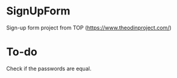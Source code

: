 # SignUpForm
Sign-up form project from TOP (https://www.theodinproject.com/)

# To-do
Check if the passwords are equal.